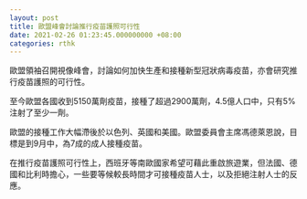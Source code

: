 ```yaml
---
layout: post
title: 歐盟峰會討論推行疫苗護照可行性
date: 2021-02-26 01:23:45.000000000 +08:00
categories: rthk
---
```


歐盟領袖召開視像峰會，討論如何加快生產和接種新型冠狀病毒疫苗，亦會研究推行疫苗護照的可行性。

至今歐盟各國收到5150萬劑疫苗，接種了超過2900萬劑，4.5億人口中，只有5%注射了至少一劑。

歐盟的接種工作大幅滯後於以色列、英國和美國。歐盟委員會主席馮德萊恩說，目標是到9月中，為7成的成人接種疫苗。

在推行疫苗護照可行性上，西班牙等南歐國家希望可藉此重啟旅遊業，但法國、德國和比利時擔心，一些要等候較長時間才可接種疫苗人士，以及拒絕注射人士的反應。
